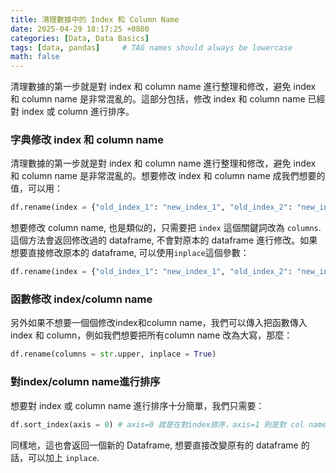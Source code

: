 ```yaml
---
title: 清理數據中的 Index 和 Column Name
date: 2025-04-29 18:17:25 +0800
categories: [Data, Data Basics]
tags: [data, pandas]     # TAG names should always be lowercase
math: false
---
```


清理數據的第一步就是對 index 和 column name 進行整理和修改，避免 index 和 column name 是非常混亂的。這部分包括，修改 index 和 column name 已經對 index 或 column 進行排序。

### 字典修改 index 和 column name

清理數據的第一步就是對 index 和 column name 進行整理和修改，避免 index 和 column name 是非常混亂的。想要修改 index 和 column name 成我們想要的值，可以用：

```python
df.rename(index = {"old_index_1": "new_index_1", "old_index_2": "new_index_2" })
```

想要修改 column name, 也是類似的，只需要把 `index` 這個關鍵詞改為 `columns`. 這個方法會返回修改過的 dataframe, 不會對原本的 dataframe 進行修改。如果想要直接修改原本的 dataframe, 可以使用`inplace`這個參數：

```python
df.rename(index = {"old_index_1": "new_index_1", "old_index_2": "new_index_2" }, inplace = True)
```



### 函數修改 index/column name

另外如果不想要一個個修改index和column name，我們可以傳入把函數傳入 index 和 column，例如我們想要把所有column name 改為大寫，那麼：
```python
df.rename(columns = str.upper, inplace = True)
```



### 對index/column name進行排序

想要對 index 或 column name 進行排序十分簡單，我們只需要：

```python
df.sort_index(axis = 0) # axis=0 就是在對index排序，axis=1 則是對 col name 排序
```

同樣地，這也會返回一個新的 Dataframe, 想要直接改變原有的 dataframe 的話，可以加上 `inplace`.
